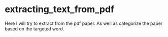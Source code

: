 # extracting_text_from_pdf
Here I will try to extract from the pdf paper. As well as categorize the paper based on the targeted word.
